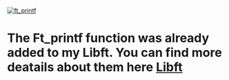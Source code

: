 [![ft_printf](https://user-images.githubusercontent.com/102623863/185660861-4a98c2c0-1d1b-460f-9aa8-8ae3a1f23cfe.png)](https://linktr.ee/vtrevisa)

# The Ft_printf function was already added to my Libft. You can find more deatails about them here [**Libft**](https://github.com/vtrevisa/Libft#ft_printf)
